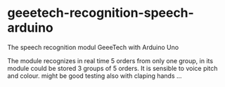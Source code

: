 # geeetech-recognition-speech-arduino
The speech recognition modul GeeeTech with Arduino Uno

The module recognizes in real time 5 orders from only one group, in its module could be stored 3 groups of 5 orders. It is sensible to voice pitch and colour. might be good testing also with claping hands ...
